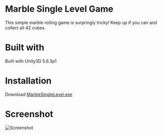 # Marble Single Level Game
This simple marble rolling game is surpringly tricky! Keep up if you can and collect all 42 cubes.

# Built with
Built with Unity3D 5.6.3p1

# Installation 
Download [MarbleSingleLevel.exe](https://github.com/SarahLizDettloff/MarbleSingleLevel/blob/master/MarbleSingleLevel.exe?download=true)

# Screenshot
![Screenshot](/SarahLizDettloff/MarbleSingleLevel/screenshot.png?raw=true "Marble Single Level Game Screenshot")
